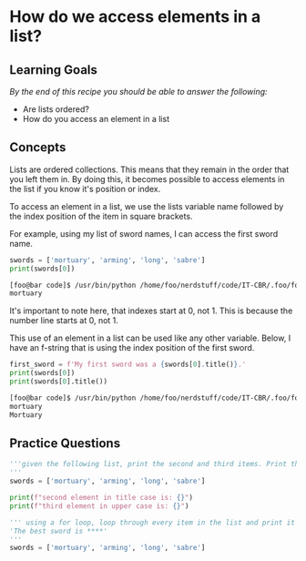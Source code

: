 # How do we access elements in a list?

## Learning Goals

*By the end of this recipe you should be able to answer the following:*

* Are lists ordered?
* How do you access an element in a list

## Concepts

Lists are ordered collections. This means that they remain in the order that you left them in. By doing this, it becomes possible to access elements in the list if you know it's position or index.

To access an element in a list, we use the lists variable name followed by the index position of the item in square brackets.

For example, using my list of sword names, I can access the first sword name.

```python
swords = ['mortuary', 'arming', 'long', 'sabre']
print(swords[0])
```

```bash
[foo@bar code]$ /usr/bin/python /home/foo/nerdstuff/code/IT-CBR/.foo/foo.py
mortuary
```

It's important to note here, that indexes start at 0, not 1. This is because the number line starts at 0, not 1.

This use of an element in a list can be used like any other variable. Below, I have an f-string that is using the index position of the first sword.

```python
first_sword = f'My first sword was a {swords[0].title()}.'
print(swords[0])
print(swords[0].title())
```

```bash
[foo@bar code]$ /usr/bin/python /home/foo/nerdstuff/code/IT-CBR/.foo/foo.py
mortuary
Mortuary
```

## Practice Questions

```python
'''given the following list, print the second and third items. Print the second in title case and the third in upper case.
'''
swords = ['mortuary', 'arming', 'long', 'sabre']

print(f"second element in title case is: {}")
print(f"third element in upper case is: {}")

```

```python
''' using a for loop, loop through every item in the list and print it in upper case. Use the following output as a guide: 
'The best sword is ****'
'''
swords = ['mortuary', 'arming', 'long', 'sabre']
```
